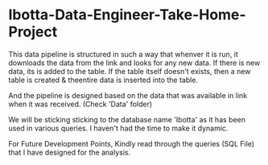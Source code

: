# Ibotta-Data-Engineer-Take-Home-Project

This data pipeline is structured in such a way that whenver it is run, it downloads the data from the link and looks for any new data. If there is new data, its is added to the table. If the table itself doesn't exists, then a new table is created & theentire data is inserted into the table.  

And the pipeline is designed based on the data that was available in link when it was received. (Check 'Data' folder)

We will be sticking sticking to the database name 'Ibotta' as it has been used in various queries.  I haven't had the time to make it dynamic.  

For Future Development Points, Kindly read through the queries (SQL File) that I have designed for the analysis.
